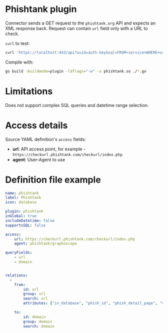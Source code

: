 # Phishtank plugin

Connector sends a GET request to the `phishtank.org` API and expects an XML response back.
Request can contain `url` field only with a URL to check.

`curl` to test:
```sh
curl 'https://localhost:443/api?uuid=auth-key&sql=FROM+service+WHERE+url=%27http%3A%2F%2Fexample.com%27'
```

Compile with:
```sh
go build -buildmode=plugin -ldflags="-w" -o phishtank.so ./*.go
```

# Limitations

Does not support complex SQL queries and datetime range selection.


# Access details

Source YAML definition's `access` fields:
- **url**: API access point, for example - `https://checkurl.phishtank.com/checkurl/index.php`
- **agent**: User-Agent to use


# Definition file example

```yaml
name: phishtank
label: Phishtank
icon: database

plugin: phishtank
inGlobal: true
includeDatetime: false
supportsSQL: false

access:
    url: https://checkurl.phishtank.com/checkurl/index.php
    agent: phishtank/graphoscope

queryFields:
    - url
    - domain


relations:
  -
    from:
        id: url
        group: url
        search: url
        attributes: ["in_database", "phish_id", "phish_detail_page", "verified", "verified_at", "valid"]

    to:
        id: domain
        group: domain
        search: domain
```